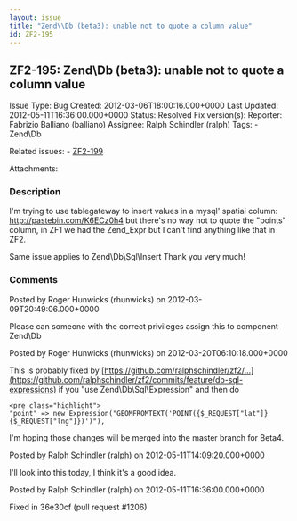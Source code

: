 ```yaml
---
layout: issue
title: "Zend\\Db (beta3): unable not to quote a column value"
id: ZF2-195
---
```


ZF2-195: Zend\\Db (beta3): unable not to quote a column value
-------------------------------------------------------------

 Issue Type: Bug Created: 2012-03-06T18:00:16.000+0000 Last Updated: 2012-05-11T16:36:00.000+0000 Status: Resolved Fix version(s): 
 Reporter:  Fabrizio Balliano (balliano)  Assignee:  Ralph Schindler (ralph)  Tags: - Zend\\Db
 
 Related issues: - [ZF2-199](/issues/browse/ZF2-199)
 
 Attachments: 
### Description

I'm trying to use tablegateway to insert values in a mysql' spatial column: <http://pastebin.com/K6ECz0h4> but there's no way not to quote the "points" column, in ZF1 we had the Zend\_Expr but I can't find anything like that in ZF2.

Same issue applies to Zend\\Db\\Sql\\Insert Thank you very much!

 

 

### Comments

Posted by Roger Hunwicks (rhunwicks) on 2012-03-09T20:49:06.000+0000

Please can someone with the correct privileges assign this to component Zend\\Db

 

 

Posted by Roger Hunwicks (rhunwicks) on 2012-03-20T06:10:18.000+0000

This is probably fixed by [https://github.com/ralphschindler/zf2/…](https://github.com/ralphschindler/zf2/commits/feature/db-sql-expressions) if you "use Zend\\Db\\Sql\\Expression" and then do

 
    <pre class="highlight">
    "point" => new Expression("GEOMFROMTEXT('POINT({$_REQUEST["lat"]} {$_REQUEST["lng"]})')"),


I'm hoping those changes will be merged into the master branch for Beta4.

 

 

Posted by Ralph Schindler (ralph) on 2012-05-11T14:09:20.000+0000

I'll look into this today, I think it's a good idea.

 

 

Posted by Ralph Schindler (ralph) on 2012-05-11T16:36:00.000+0000

Fixed in 36e30cf (pull request #1206)

 

 